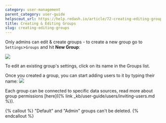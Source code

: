 ```yaml
---
category: user-management
parent_category: user-guide
helpscout_url: https://help.redash.io/article/72-creating-editing-groups
title: Creating & Editing Groups
slug: creating-editing-groups
---
```



Only admins can edit & create groups - to create a new group go to `Settings`>`Groups` and hit **New Group**:

![](/assets/images/docs/gitbook/group_settings.png)

To edit an existing group's settings, click on its name in the Groups list.

Once you created a group, you can start adding users to it by typing their name: ![](/assets/images/docs/gitbook/view_only_group.png)

Each group can be connected to specific data sources, read more about group permissions [here]({% link _kb/user-guide/users/inviting-users.md %}).

{% callout %}
"Default" and "Admin" groups can't be deleted.
{% endcallout %}